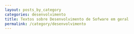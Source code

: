 ```yaml
---
layout: posts_by_category
categories: desenvolvimento
title: Textos sobre Desenvolvimento de Sofware em geral
permalink: /category/desenvolvimento
---
```

